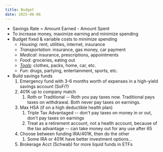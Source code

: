 ```yaml
---
title: Budget
date: 2025-06-06
---
```

- Savings Rate = Amount Earned - Amount Spent
- To increase money, maximize earning and minimize spending
- Budget fixed & variable costs to minimize spending
	- *Housing*: rent, utilities, internet, insurance
	- *Transportation*: insurance, gas money, car payment
	- *Medical*: insurance, prescriptions, appointments
	- *Food*: groceries, eating out
	- *[Tools](/tools)*: clothes, packs, home, car, etc.
	- *Fun*: drugs, partying, entertainment, sports, etc.
- Build savings funds
	1. Emergency fund with 3-6 months worth of expenses in a high-yield savings account (SoFi?)
	2. 401K up to company match
		1. Roth or Traditional -- Roth you pay taxes now. Traditional pays taxes on withdrawal. Both never pay taxes on earnings.
	3. Max HSA (if on a high deductible health plan)
		1. Triple Tax Advantaged -- don't pay taxes on money in or out, don't pay taxes on earnings
		2. Treat as a retirement account, not a health account, because of the tax advantage -- can take money out for any use after 65
	4. Choose between funding IRA/401K, then do the other
		1. Some IRA or 401K have better investment options...
	5. Brokerage Acct (Schwab) for more liquid funds in ETFs

